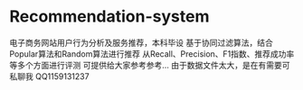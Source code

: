 # Recommendation-system
电子商务网站用户行为分析及服务推荐，本科毕设
基于协同过滤算法，结合Popular算法和Random算法进行推荐
从Recall、Precision、F1指数、推荐成功率等多个方面进行评测
可提供给大家参考参考...
由于数据文件太大，是在有需要可私聊我
QQ1159131237
